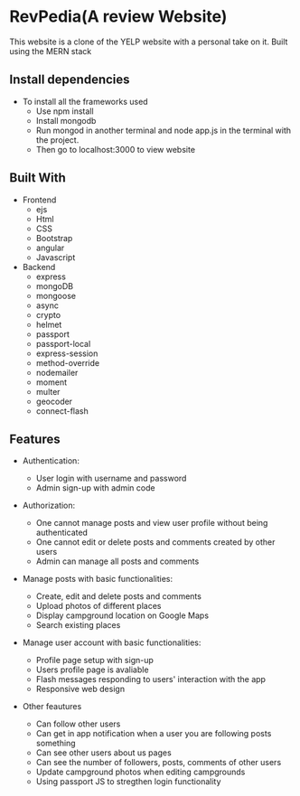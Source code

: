 # RevPedia(A review Website)
This website is a clone of the YELP website with a personal take on it. Built using the MERN stack

## Install dependencies
* To install all the frameworks used 
    * Use npm install 
    * Install mongodb
    * Run mongod in another terminal and node app.js in the terminal with the project.
    * Then go to localhost:3000 to view website 
 
 ## Built With    
 * Frontend
    * ejs
    * Html
    * CSS
    * Bootstrap
    * angular
    * Javascript
 * Backend
    * express
    * mongoDB
    * mongoose
    * async
    * crypto
    * helmet
    * passport
    * passport-local
    * express-session
    * method-override
    * nodemailer
    * moment
    * multer
    * geocoder
    * connect-flash
    
    
    
## Features
* Authentication:
     * User login with username and password
     * Admin sign-up with admin code

* Authorization:
    * One cannot manage posts and view user profile without being authenticated
    * One cannot edit or delete posts and comments created by other users
    * Admin can manage all posts and comments

* Manage  posts with basic functionalities:
    * Create, edit and delete posts and comments
    * Upload  photos of different places 
    * Display campground location on Google Maps
    * Search existing places

* Manage user account with basic functionalities:
    * Profile page setup with sign-up
    * Users profile page is avaliable 
    * Flash messages responding to users' interaction with the app
    * Responsive web design
 
 * Other feautures
    * Can follow other users
    * Can get in app notification when a user you are following posts something 
    * Can see other users about us pages
    * Can see the number of followers, posts, comments of other users
    * Update campground photos when editing campgrounds
    * Using passport JS to stregthen login functionality
    



